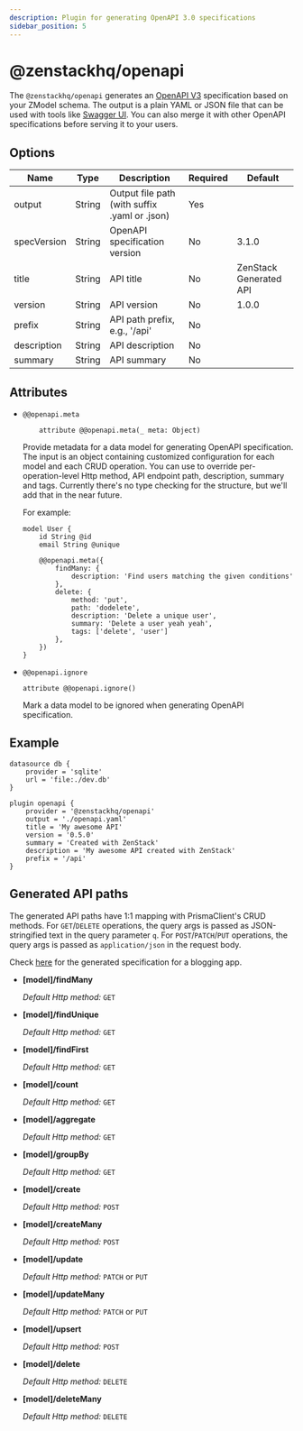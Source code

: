 ```yaml
---
description: Plugin for generating OpenAPI 3.0 specifications
sidebar_position: 5
---
```


# @zenstackhq/openapi

The `@zenstackhq/openapi` generates an [OpenAPI V3](https://spec.openapis.org/oas/v3.1.0) specification based on your ZModel schema. The output is a plain YAML or JSON file that can be used with tools like [Swagger UI](https://swagger.io/tools/swagger-ui/). You can also merge it with other OpenAPI specifications before serving it to your users.

## Options

| Name        | Type   | Description                                   | Required | Default                |
| ----------- | ------ | --------------------------------------------- | -------- | ---------------------- |
| output      | String | Output file path (with suffix .yaml or .json) | Yes      |                        |
| specVersion | String | OpenAPI specification version                 | No       | 3.1.0                  |
| title       | String | API title                                     | No       | ZenStack Generated API |
| version     | String | API version                                   | No       | 1.0.0                  |
| prefix      | String | API path prefix, e.g., '/api'                 | No       |                        |
| description | String | API description                               | No       |                        |
| summary     | String | API summary                                   | No       |                        |

## Attributes

-   `@@openapi.meta`

    ```prisma
        attribute @@openapi.meta(_ meta: Object)
    ```

    Provide metadata for a data model for generating OpenAPI specification. The input is an object containing customized configuration for each model and each CRUD operation. You can use to override per-operation-level Http method, API endpoint path, description, summary and tags. Currently there's no type checking for the structure, but we'll add that in the near future.

    For example:

    ```prisma
    model User {
        id String @id
        email String @unique

        @@openapi.meta({
            findMany: {
                description: 'Find users matching the given conditions'
            },
            delete: {
                method: 'put',
                path: 'dodelete',
                description: 'Delete a unique user',
                summary: 'Delete a user yeah yeah',
                tags: ['delete', 'user']
            },
        })
    }
    ```

-   `@@openapi.ignore`

    ```prisma
    attribute @@openapi.ignore()
    ```

    Mark a data model to be ignored when generating OpenAPI specification.

## Example

```prisma title='/schema.zmodel'
datasource db {
    provider = 'sqlite'
    url = 'file:./dev.db'
}

plugin openapi {
    provider = '@zenstackhq/openapi'
    output = './openapi.yaml'
    title = 'My awesome API'
    version = '0.5.0'
    summary = 'Created with ZenStack'
    description = 'My awesome API created with ZenStack'
    prefix = '/api'
}
```

## Generated API paths

The generated API paths have 1:1 mapping with PrismaClient's CRUD methods. For `GET`/`DELETE` operations, the query args is passed as JSON-stringified text in the query parameter `q`. For `POST`/`PATCH`/`PUT` operations, the query args is passed as `application/json` in the request body.

Check [here](https://editor.swagger.io/?url=https://gist.githubusercontent.com/ymc9/9c48bfbc9a0853ceb43497c3228c342b/raw/e264e4b04cb2d7c98ef02b64a84531c77a196d7a/blogging.openapi.yaml) for the generated specification for a blogging app.

-   **[model]/findMany**

    _Default Http method:_ `GET`

-   **[model]/findUnique**

    _Default Http method:_ `GET`

-   **[model]/findFirst**

    _Default Http method:_ `GET`

-   **[model]/count**

    _Default Http method:_ `GET`

-   **[model]/aggregate**

    _Default Http method:_ `GET`

-   **[model]/groupBy**

    _Default Http method:_ `GET`

-   **[model]/create**

    _Default Http method:_ `POST`

-   **[model]/createMany**

    _Default Http method:_ `POST`

-   **[model]/update**

    _Default Http method:_ `PATCH` or `PUT`

-   **[model]/updateMany**

    _Default Http method:_ `PATCH` or `PUT`

-   **[model]/upsert**

    _Default Http method:_ `POST`

-   **[model]/delete**

    _Default Http method:_ `DELETE`

-   **[model]/deleteMany**

    _Default Http method:_ `DELETE`
